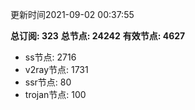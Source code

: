 更新时间2021-09-02 00:37:55

**总订阅: 323**
**总节点: 24242**
**有效节点: 4627**
- ss节点: 2716
- v2ray节点: 1731
- ssr节点: 80
- trojan节点: 100
